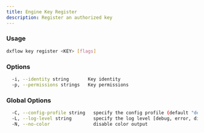 ```yaml
---
title: Engine Key Register 
description: Register an authorized key
---
```


### Usage

```bash
dxflow key register <KEY> [flags]
```

### Options

```bash
  -i, --identity string       Key identity
  -p, --permissions strings   Key permissions
```

### Global Options

```bash
  -C, --config-profile string   specify the config profile (default "default")
  -L, --log-level string        specify the log level [debug, error, disabled] (default "disabled")
  -N, --no-color                disable color output
```


